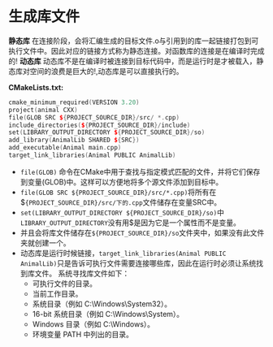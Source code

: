 # 生成库文件
**静态库**
在连接阶段，会将汇编生成的目标文件.o与引用到的库一起链接打包到可执行文件中。因此对应的链接方式称为静态连接。对函数库的连接是在编译时完成的!
**动态库**
动态库不是在编译时被连接到目标代码中，而是运行时是才被载入，静态库对空间的浪费是巨大的!,动态库是可以直接执行的。

**CMakeLists.txt:**
```cpp
cmake_minimum_required(VERSION 3.20)
project(animal CXX)
file(GLOB SRC ${PROJECT_SOURCE_DIR}/src/ *.cpp)
include_directories(${PROJECT_SOURCE_DIR}/include)
set(LIBRARY_OUTPUT_DIRECTORY ${PROJECT_SOURCE_DIR}/so)
add_library(AnimalLib SHARED ${SRC})
add_executable(Animal main.cpp)
target_link_libraries(Animal PUBLIC AnimalLib)
```
* `file(GLOB)` 命令在CMake中用于查找与指定模式匹配的文件，并将它们保存到变量(GLOB)中。这样可以方便地将多个源文件添加到目标中。
* `file(GLOB SRC ${PROJECT_SOURCE_DIR}/src/*.cpp)`将所有在$`{PROJECT_SOURCE_DIR}/src/下的.cpp`文件储存在变量SRC中。
* `set(LIBRARY_OUTPUT_DIRECTORY ${PROJECT_SOURCE_DIR}/so)`中`LIBRARY_OUTPUT_DIRECTORY`没有用$是因为它是一个属性而不是变量。
* 并且会将库文件储存在`${PROJECT_SOURCE_DIR}/so`文件夹中，如果没有此文件夹就创建一个。
* 动态库是运行时候链接，`target_link_libraries(Animal PUBLIC AnimalLib)`只是告诉可执行文件需要连接哪些库，因此在运行时必须让系统找到库文件。
  系统寻找库文件如下：
    * 可执行文件的目录。
    * 当前工作目录。
    * 系统目录（例如 C:\Windows\System32）。
    * 16-bit 系统目录（例如 C:\Windows\System）。
    * Windows 目录（例如 C:\Windows）。
    * 环境变量 PATH 中列出的目录。
